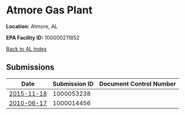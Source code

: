 # Atmore Gas Plant

**Location:** Atmore, AL

**EPA Facility ID:** 100000211852

[Back to AL Index](../../index.md)

## Submissions

| Date | Submission ID | Document Control Number |
|------|--------------|-------------------------|
| [2015-11-18](submissions/1000053238.md) | 1000053238 |  |
| [2010-06-17](submissions/1000014456.md) | 1000014456 |  |
